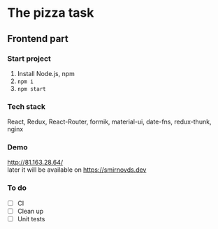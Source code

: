 # The pizza task

## Frontend part

### Start project
1. Install Node.js, npm
2. `npm i`
3. `npm start`


### Tech stack
React, Redux, React-Router, formik, material-ui, date-fns, redux-thunk, nginx

### Demo
http://81.163.28.64/  
later it will be available on https://smirnovds.dev


### To do
- [ ] CI
- [ ] Clean up
- [ ] Unit tests
